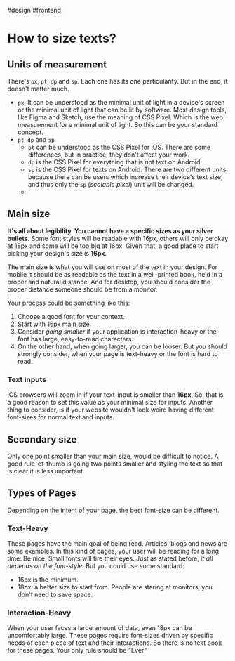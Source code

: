 #design #frontend
# How to size texts?
## Units of measurement
There's `px`, `pt`, `dp` and `sp`. Each one has its one particularity. But in the end, it doesn't matter much. 
- `px`: It can be understood as the minimal unit of light in a device's screen or the minimal unit of light that can be lit by software. Most design tools, like Figma and Sketch, use the meaning of CSS Pixel. Which is the web measurement for a minimal unit of light. So this can be your standard concept.
- `pt`, `dp` and `sp`
	- `pt` can be understood as the CSS Pixel for iOS. There are some differences, but in practice, they don't affect your work.
	- `dp` is the CSS Pixel for everything that is not text on Android.
	- `sp` is the CSS Pixel for texts on Android. There are two different units, because there can be users which increase their device's text size, and thus only the `sp` (*scalable pixel*) unit will be changed.
	- 
## Main size
**It's all about legibility. You cannot have a specific sizes as your silver bullets.** Some font styles will be readable with 16px, others will only be okay at 18px and some will be too big at 16px. Given that, a good place to start picking your design's size is **16px**.

The main size is what you will use on most of the text in your design. For mobile it should be as readable as the text in a well-printed book, held in a proper and natural distance. And for desktop, you should consider the proper distance someone should be from a monitor.

Your process could be something like this:
1. Choose a good font for your context.
2. Start with 16px main size.
3. Consider *going smaller* if your application is interaction-heavy or the font has large, easy-to-read characters.
4. On the other hand, when going larger, you can be looser. But you should strongly consider, when your page is text-heavy or the font is hard to read.
### Text inputs
iOS browsers will zoom in if your text-input is smaller than **16px**. So, that is a good reason to set this value as your minimal size for inputs. Another thing to consider, is if your website wouldn't look weird having different font-sizes for normal text and inputs.

## Secondary size
Only one point smaller than your main size, would be difficult to notice. A good rule-of-thumb is going two points smaller and styling the text so that is clear it is less important.

## Types of Pages
Depending on the intent of your page, the best font-size can be different.

### Text-Heavy
These pages have the main goal of being read. Articles, blogs and news are some examples. In this kind of pages, your user will be reading for a long time. Be nice. Small fonts will tire their eyes. 
Just as stated before, *it all depends on the font-style*. But you could use some standard:
- 16px is the minimum.
- 18px, a better size to start from. People are staring at monitors, you don't need to save space.

### Interaction-Heavy
When your user faces a large amount of data, even 18px can be uncomfortably large. These pages require font-sizes driven by specific needs of each piece of text and their interactions. So there is no text book for these pages. Your only rule should be "Ever"


